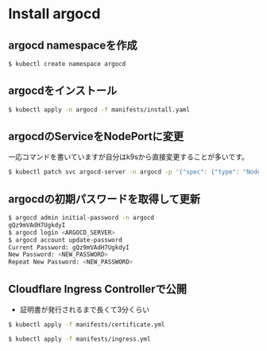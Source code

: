 # Install argocd

## argocd namespaceを作成

```sh
$ kubectl create namespace argocd
```

## argocdをインストール

```sh
$ kubectl apply -n argocd -f manifests/install.yaml
```

## argocdのServiceをNodePortに変更

一応コマンドを書いていますが自分はk9sから直接変更することが多いです。

```sh
$ kubectl patch svc argocd-server -n argocd -p '{"spec": {"type": "NodePort"}}'
```


## argocdの初期パスワードを取得して更新

```sh
$ argocd admin initial-password -n argocd
gQz9mVAdH7UgkdyI
$ argocd login <ARGOCD_SERVER>
$ argocd account update-password
Current Password: gQz9mVAdH7UgkdyI
New Password: <NEW_PASSWORD>
Repeat New Password: <NEW_PASSWORD>
```

## Cloudflare Ingress Controllerで公開

- 証明書が発行されるまで長くて3分くらい

```sh
$ kubectl apply -f manifests/certificate.yml
```

```sh
$ kubectl apply -f manifests/ingress.yml
```

